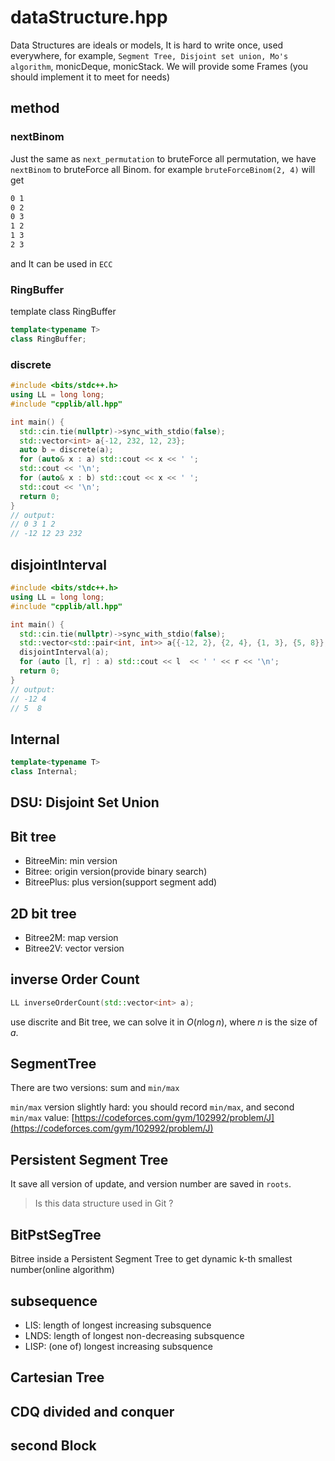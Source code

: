 # dataStructure.hpp

Data Structures are ideals or models, It is hard to write once, used everywhere, for example, `Segment Tree, Disjoint set union, Mo's algorithm`, monicDeque, monicStack. We will provide some Frames (you should implement it to meet for needs)


## method

### nextBinom

Just the same as `next_permutation` to bruteForce all permutation, we have `nextBinom` to bruteForce all Binom.
for example `bruteForceBinom(2, 4)` will get

``` markdown
0 1
0 2
0 3
1 2
1 3
2 3
```

and It can be used in `ECC`


### RingBuffer

template class RingBuffer
``` cpp
template<typename T>
class RingBuffer;
```

### discrete

``` cpp
#include <bits/stdc++.h>
using LL = long long;
#include "cpplib/all.hpp"

int main() {
  std::cin.tie(nullptr)->sync_with_stdio(false);
  std::vector<int> a{-12, 232, 12, 23};
  auto b = discrete(a);
  for (auto& x : a) std::cout << x << ' ';
  std::cout << '\n';
  for (auto& x : b) std::cout << x << ' ';
  std::cout << '\n';
  return 0;
}
// output:
// 0 3 1 2
// -12 12 23 232
```

## disjointInterval


``` cpp
#include <bits/stdc++.h>
using LL = long long;
#include "cpplib/all.hpp"

int main() {
  std::cin.tie(nullptr)->sync_with_stdio(false);
  std::vector<std::pair<int, int>> a{{-12, 2}, {2, 4}, {1, 3}, {5, 8}};
  disjointInterval(a);
  for (auto [l, r] : a) std::cout << l  << ' ' << r << '\n';
  return 0;
}
// output:
// -12 4
// 5  8
```

## Internal

``` cpp
template<typename T>
class Internal;
```

## DSU: Disjoint Set Union

## Bit tree

- BitreeMin: min version
- Bitree: origin version(provide binary search)
- BitreePlus: plus version(support segment add)

## 2D bit tree

- Bitree2M: map version
- Bitree2V: vector version


## inverse Order Count

``` cpp
LL inverseOrderCount(std::vector<int> a);
```

use discrite and Bit tree, we can solve it in $O(n \log n)$, where $n$ is the size of $a$.



## SegmentTree

There are two versions: sum and `min/max`

`min/max` version slightly hard: you should record `min/max`, and second `min/max` value: [https://codeforces.com/gym/102992/problem/J](https://codeforces.com/gym/102992/problem/J)

## Persistent Segment Tree

It save all version of update, and version number are saved in `roots`.

> Is this data structure used in Git ?

## BitPstSegTree

Bitree inside a Persistent Segment Tree to get dynamic k-th smallest number(online algorithm)

## subsequence

- LIS: length of longest increasing subsquence
- LNDS: length of longest non-decreasing subsquence
- LISP: (one of) longest increasing subsquence

## Cartesian Tree

## CDQ divided and conquer

## second Block
